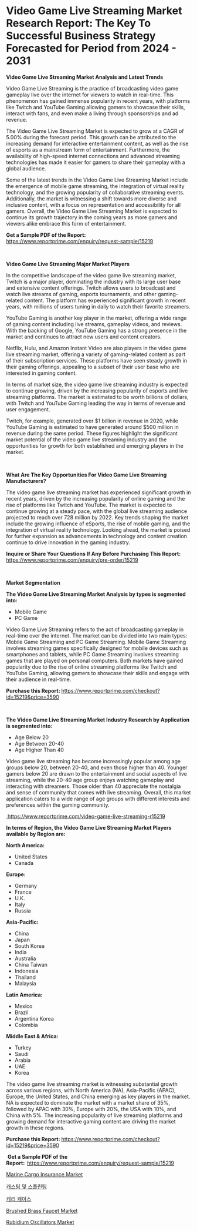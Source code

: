 <p><h1>Video Game Live Streaming Market Research Report: The Key To Successful Business Strategy Forecasted for Period from 2024 - 2031</h1></p><p><strong>Video Game Live Streaming Market Analysis and Latest Trends</strong></p>
<p><p>Video Game Live Streaming is the practice of broadcasting video game gameplay live over the internet for viewers to watch in real-time. This phenomenon has gained immense popularity in recent years, with platforms like Twitch and YouTube Gaming allowing gamers to showcase their skills, interact with fans, and even make a living through sponsorships and ad revenue.</p><p>The Video Game Live Streaming Market is expected to grow at a CAGR of 5.00% during the forecast period. This growth can be attributed to the increasing demand for interactive entertainment content, as well as the rise of esports as a mainstream form of entertainment. Furthermore, the availability of high-speed internet connections and advanced streaming technologies has made it easier for gamers to share their gameplay with a global audience.</p><p>Some of the latest trends in the Video Game Live Streaming Market include the emergence of mobile game streaming, the integration of virtual reality technology, and the growing popularity of collaborative streaming events. Additionally, the market is witnessing a shift towards more diverse and inclusive content, with a focus on representation and accessibility for all gamers. Overall, the Video Game Live Streaming Market is expected to continue its growth trajectory in the coming years as more gamers and viewers alike embrace this form of entertainment.</p></p>
<p><strong>Get a Sample PDF of the Report:&nbsp;</strong> <a href="https://www.reportprime.com/enquiry/request-sample/15219">https://www.reportprime.com/enquiry/request-sample/15219</a></p>
<p>&nbsp;</p>
<p><strong>Video Game Live Streaming Major Market Players</strong></p>
<p><p>In the competitive landscape of the video game live streaming market, Twitch is a major player, dominating the industry with its large user base and extensive content offerings. Twitch allows users to broadcast and watch live streams of gaming, esports tournaments, and other gaming-related content. The platform has experienced significant growth in recent years, with millions of users tuning in daily to watch their favorite streamers.</p><p>YouTube Gaming is another key player in the market, offering a wide range of gaming content including live streams, gameplay videos, and reviews. With the backing of Google, YouTube Gaming has a strong presence in the market and continues to attract new users and content creators.</p><p>Netflix, Hulu, and Amazon Instant Video are also players in the video game live streaming market, offering a variety of gaming-related content as part of their subscription services. These platforms have seen steady growth in their gaming offerings, appealing to a subset of their user base who are interested in gaming content.</p><p>In terms of market size, the video game live streaming industry is expected to continue growing, driven by the increasing popularity of esports and live streaming platforms. The market is estimated to be worth billions of dollars, with Twitch and YouTube Gaming leading the way in terms of revenue and user engagement.</p><p>Twitch, for example, generated over $1 billion in revenue in 2020, while YouTube Gaming is estimated to have generated around $500 million in revenue during the same period. These figures highlight the significant market potential of the video game live streaming industry and the opportunities for growth for both established and emerging players in the market.</p></p>
<p>&nbsp;</p>
<p><strong>What Are The Key Opportunities For Video Game Live Streaming Manufacturers?</strong></p>
<p><p>The video game live streaming market has experienced significant growth in recent years, driven by the increasing popularity of online gaming and the rise of platforms like Twitch and YouTube. The market is expected to continue growing at a steady pace, with the global live streaming audience projected to reach over 728 million by 2022. Key trends shaping the market include the growing influence of eSports, the rise of mobile gaming, and the integration of virtual reality technology. Looking ahead, the market is poised for further expansion as advancements in technology and content creation continue to drive innovation in the gaming industry.</p></p>
<p><strong>Inquire or Share Your Questions If Any Before Purchasing This Report:</strong> <a href="https://www.reportprime.com/enquiry/pre-order/15219">https://www.reportprime.com/enquiry/pre-order/15219</a></p>
<p>&nbsp;</p>
<p><strong>Market Segmentation</strong></p>
<p><strong>The Video Game Live Streaming Market Analysis by types is segmented into:</strong></p>
<p><ul><li>Mobile Game</li><li>PC Game</li></ul></p>
<p><p>Video Game Live Streaming refers to the act of broadcasting gameplay in real-time over the internet. The market can be divided into two main types: Mobile Game Streaming and PC Game Streaming. Mobile Game Streaming involves streaming games specifically designed for mobile devices such as smartphones and tablets, while PC Game Streaming involves streaming games that are played on personal computers. Both markets have gained popularity due to the rise of online streaming platforms like Twitch and YouTube Gaming, allowing gamers to showcase their skills and engage with their audience in real-time.</p></p>
<p><strong>Purchase this Report:&nbsp;</strong><a href="https://www.reportprime.com/checkout?id=15219&price=3590">https://www.reportprime.com/checkout?id=15219&price=3590</a></p>
<p>&nbsp;</p>
<p><strong>The Video Game Live Streaming Market Industry Research by Application is segmented into:</strong></p>
<p><ul><li>Age Below 20</li><li>Age Between 20-40</li><li>Age Higher Than 40</li></ul></p>
<p><p>Video game live streaming has become increasingly popular among age groups below 20, between 20-40, and even those higher than 40. Younger gamers below 20 are drawn to the entertainment and social aspects of live streaming, while the 20-40 age group enjoys watching gameplay and interacting with streamers. Those older than 40 appreciate the nostalgia and sense of community that comes with live streaming. Overall, this market application caters to a wide range of age groups with different interests and preferences within the gaming community.</p></p>
<p><a href="https://www.reportprime.com/video-game-live-streaming-r15219">&nbsp;https://www.reportprime.com/video-game-live-streaming-r15219</a></p>
<p><strong>In terms of Region, the Video Game Live Streaming Market Players available by Region are:</strong></p>
<p>
    <p> <strong> North America: </strong>
        <ul>
            <li>United States</li>
            <li>Canada</li>
        </ul>
        </p> 
    <p> <strong> Europe: </strong>
        <ul>
            <li>Germany</li>
            <li>France</li>
            <li>U.K.</li>
            <li>Italy</li>
            <li>Russia</li>
        </ul>
        </p> 
    <p> <strong> Asia-Pacific: </strong>
        <ul>
            <li>China</li>
            <li>Japan</li>
            <li>South Korea</li>
            <li>India</li>
            <li>Australia</li>
            <li>China Taiwan</li>
            <li>Indonesia</li>
            <li>Thailand</li>
            <li>Malaysia</li>
        </ul>
        </p> 
    <p> <strong> Latin America: </strong>
        <ul>
            <li>Mexico</li>
            <li>Brazil</li>
            <li>Argentina Korea</li>
            <li>Colombia</li>
        </ul>
        </p> 
    <p> <strong> Middle East & Africa: </strong>
        <ul>
            <li>Turkey</li>
            <li>Saudi</li>
            <li>Arabia</li>
            <li>UAE</li>
            <li>Korea</li>
        </ul>
    </p>
    </p>
<p><p>The video game live streaming market is witnessing substantial growth across various regions, with North America (NA), Asia-Pacific (APAC), Europe, the United States, and China emerging as key players in the market. NA is expected to dominate the market with a market share of 35%, followed by APAC with 30%, Europe with 20%, the USA with 10%, and China with 5%. The increasing popularity of live streaming platforms and growing demand for interactive gaming content are driving the market growth in these regions.</p></p>
<p><strong>Purchase this Report: </strong><a href="https://www.reportprime.com/checkout?id=15219&price=3590">https://www.reportprime.com/checkout?id=15219&price=3590</a></p>
<p>&nbsp;<strong>Get a Sample PDF of the Report:&nbsp;&nbsp;</strong><a href="https://www.reportprime.com/enquiry/request-sample/15219">https://www.reportprime.com/enquiry/request-sample/15219</a></p>
<p><strong></strong></p>
<p><p><a href="https://github.com/jodemen/Market-Research-Report-List-2/blob/main/marine-cargo-insurance-market.md">Marine Cargo Insurance Market</a></p><p><a href="https://github.com/WilburKihn5676/Market-Research-Report-List-1/blob/main/226777075937.md">캐스팅 및 스플린팅</a></p><p><a href="https://github.com/vseigx30c9a1j/Market-Research-Report-List-2/blob/main/949731875936.md">캐리 케이스</a></p><p><a href="https://issuu.com/reportprime-2/docs/brushed-brass-faucet-market-size-2030.pptx">Brushed Brass Faucet Market</a></p><p><a href="https://www.linkedin.com/pulse/rubidium-oscillators-market-furnishes-information-share-trends-3duoe">Rubidium Oscillators Market</a></p></p>